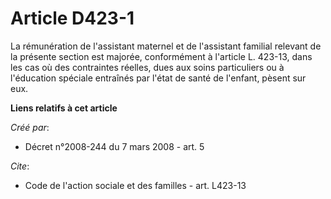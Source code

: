 # Article D423-1

La rémunération de l'assistant maternel et de l'assistant familial relevant de la présente section est majorée, conformément
à l'article L. 423-13, dans les cas où des contraintes réelles, dues aux soins particuliers ou à l'éducation spéciale
entraînés par l'état de santé de l'enfant, pèsent sur eux.

**Liens relatifs à cet article**

_Créé par_:

  - Décret n°2008-244 du 7 mars 2008 - art. 5

_Cite_:

  - Code de l'action sociale et des familles - art. L423-13
